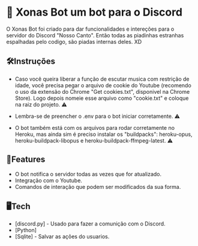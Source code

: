 # 🤖 Xonas Bot um bot para o Discord

O Xonas Bot foi criado para dar funcionalidades e intereções para o servidor do Discord
"Nosso Canto". Então todas as piadinhas estranhas espalhadas pelo codigo, são piadas internas deles. XD

## 🛠️Instruções

- Caso você queira liberar a função de escutar musica com restrição de idade, você precisa pegar o arquivo de cookie do Youtube (recomendo o uso da extensão do Chrome "Get cookies.txt", disponivel na Chrome Store). Logo depois nomeie esse arquivo como "cookie.txt" e coloque na raiz do projeto. ⚠️

- Lembra-se de preencher o .env para o bot iniciar corretamente. ⚠️

- O bot também está com os arquivos para rodar corretamente no Heroku, mas ainda sim é preciso instalar os "buildpacks": heroku-opus, heroku-buildpack-libopus e heroku-buildpack-ffmpeg-latest. ⚠️

## 🌟Features

- O bot notifica o servidor todas as vezes que for atualizado.
- Integração com o Youtube.
- Comandos de interação que podem ser modificados da sua forma.

## 🖥️Tech

- [discord.py] - Usado para fazer a comunição com o Discord.
- [Python]
- [Sqlite] - Salvar as ações do usuarios.
